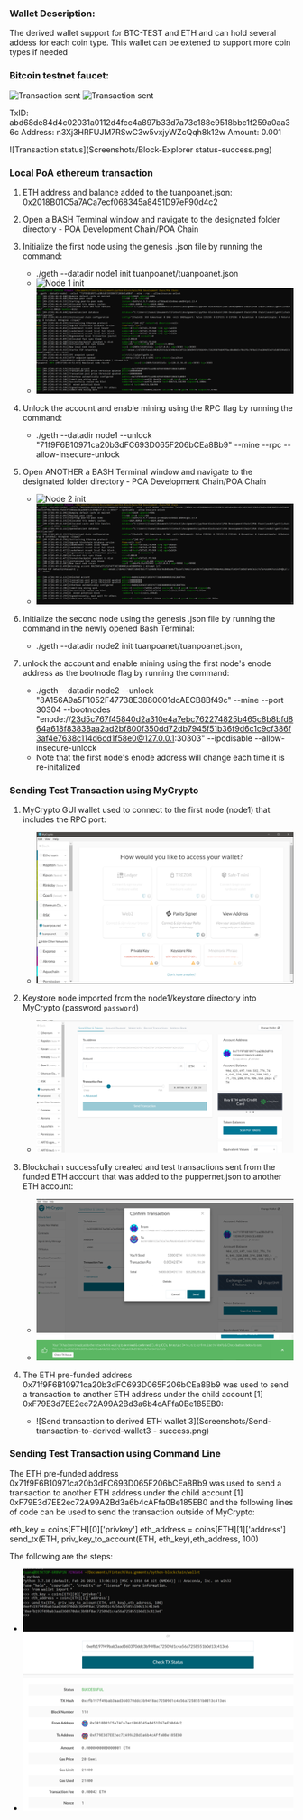 ### Wallet Description:

The derived wallet support for BTC-TEST and ETH and can hold several addess for each coin type. This wallet can be extened to support more coin types if needed 

### Bitcoin testnet faucet:
![Transaction sent](Screenshots/bitcoin-from-testnet-faucet.png)
![Transaction sent](Screenshots/bitcoin-from-testnet-faucet-success.png)

TxID: abd68de84d4c02031a0112d4fcc4a897b33d7a73c188e9518bbc1f259a0aa36c
Address: n3Xj3HRFUJM7RSwC3w5vxjyWZcQqh8k12w
Amount: 0.001

![Transaction status](Screenshots/Block-Explorer status-success.png)


### Local PoA ethereum transaction

1. ETH address and balance added to the tuanpoanet.json: 0x2018B01C5a7ACa7ecf068345a8451D97eF90d4c2


2. Open a BASH Terminal window and navigate to the designated folder directory - POA Development Chain/POA Chain 

3. Initialize the first node using the genesis .json file by running the command: 
    * ./geth --datadir node1 init tuanpoanet/tuanpoanet.json
    * ![Node 1 init](Screenshots/init-local-POA-node-1.png)
    * ![Node 1 started](Screenshots/node-1-started.png)

                                                                                                                 
4. Unlock the account and enable mining using the RPC flag by running the command: 
    * ./geth --datadir node1 --unlock "71f9F6B10971ca20b3dFC693D065F206bCEa8Bb9" --mine --rpc --allow-insecure-unlock

5. Open ANOTHER a BASH Terminal window and navigate to the designated folder directory - POA Development Chain/POA Chain
    * ![Node 2 init](Screenshots/init-local-POA-node-2.png)
    * ![Node 2 started](Screenshots/node-2-started.png)

6. Initialize the second node using the genesis .json file by running the command in the newly opened Bash Terminal: 
    * ./geth --datadir node2 init tuanpoanet/tuanpoanet.json, 
    
7. unlock the account and enable mining using the first node's enode address as the bootnode flag by running the command:
    * ./geth --datadir node2 --unlock "8A156A9a5F1052F47738E3880001dcAECB8Bf49c" --mine --port 30304 --bootnodes "enode://23d5c767f45840d2a310e4a7ebc762274825b465c8b8bfd864a618f83838aa2ad2bf800f350dd72db7945f51b36f9d6c1c9cf386f3af4e7638c114d6cd1f58e0@127.0.0.1:30303" --ipcdisable --allow-insecure-unlock
    * Note that the first node's enode address will change each time it is re-initalized 



### Sending Test Transaction using MyCrypto


1. MyCrypto GUI wallet used to connect to the first node (node1) that includes the RPC port:
    * ![Starting the local POA network](Screenshots/MyCrypto-Network.png)
    

2. Keystore node imported from the node1/keystore directory into MyCrypto (password `password`)
    * ![Node 1 wallet](Screenshots/Node-1-wallet.png)

3. Blockchain successfully created and test transactions sent from the funded ETH account that was added to the puppernet.json to another ETH account:
    * ![Send transaction to derived ETH wallet 1](Screenshots/Send-transaction-to-derived-wallet.png)
    * ![Send transaction to derived ETH wallet 2](Screenshots/Send-transaction-to-derived-wallet2.png)
    
4. The ETH pre-funded address 0x71f9F6B10971ca20b3dFC693D065F206bCEa8Bb9 was used to send a transaction to another ETH address under the child account [1] 0xF79E3d7EE2ec72A99A2Bd3a6b4cAFfa0Be185EB0:
    * ![Send transaction to derived ETH wallet 3](Screenshots/Send-transaction-to-derived-wallet3 - success.png)

### Sending Test Transaction using Command Line

The ETH pre-funded address 0x71f9F6B10971ca20b3dFC693D065F206bCEa8Bb9 was used to send a transaction to another ETH address under the child account [1] 0xF79E3d7EE2ec72A99A2Bd3a6b4cAFfa0Be185EB0 and the following lines of code can be used to send the transaction outside of MyCrypto:

eth_key = coins[ETH][0]['privkey']
eth_address = coins[ETH][1]['address']
send_tx(ETH, priv_key_to_account(ETH, eth_key),eth_address, 100)

The following are the steps:

   * ![Send transaction to derived ETH wallet](Screenshots/Terminal-wallet-transaction.png)
   * ![Send transaction to derived ETH wallet Success](Screenshots/Terminal-wallet-transaction-success.png)
   